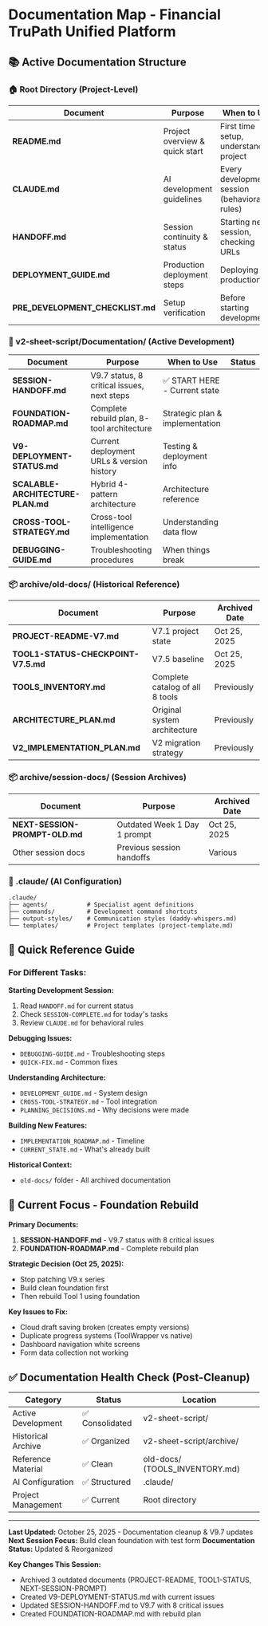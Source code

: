 # Documentation Map - Financial TruPath Unified Platform

## 📚 Active Documentation Structure

### 🏠 Root Directory (Project-Level)
| Document | Purpose | When to Use |
|----------|---------|-------------|
| **README.md** | Project overview & quick start | First time setup, understanding project |
| **CLAUDE.md** | AI development guidelines | Every development session (behavioral rules) |
| **HANDOFF.md** | Session continuity & status | Starting new session, checking URLs |
| **DEPLOYMENT_GUIDE.md** | Production deployment steps | Deploying to production |
| **PRE_DEVELOPMENT_CHECKLIST.md** | Setup verification | Before starting development |

### 📂 v2-sheet-script/Documentation/ (Active Development)
| Document | Purpose | When to Use | Status |
|----------|---------|-------------|---------|
| **SESSION-HANDOFF.md** | V9.7 status, 8 critical issues, next steps | ✅ START HERE - Current state |
| **FOUNDATION-ROADMAP.md** | Complete rebuild plan, 8-tool architecture | Strategic plan & implementation |
| **V9-DEPLOYMENT-STATUS.md** | Current deployment URLs & version history | Testing & deployment info |
| **SCALABLE-ARCHITECTURE-PLAN.md** | Hybrid 4-pattern architecture | Architecture reference |
| **CROSS-TOOL-STRATEGY.md** | Cross-tool intelligence implementation | Understanding data flow |
| **DEBUGGING-GUIDE.md** | Troubleshooting procedures | When things break |

### 📦 archive/old-docs/ (Historical Reference)
| Document | Purpose | Archived Date |
|----------|---------|---------------|
| **PROJECT-README-V7.md** | V7.1 project state | Oct 25, 2025 |
| **TOOL1-STATUS-CHECKPOINT-V7.5.md** | V7.5 baseline | Oct 25, 2025 |
| **TOOLS_INVENTORY.md** | Complete catalog of all 8 tools | Previously |
| **ARCHITECTURE_PLAN.md** | Original system architecture | Previously |
| **V2_IMPLEMENTATION_PLAN.md** | V2 migration strategy | Previously |

### 📦 archive/session-docs/ (Session Archives)
| Document | Purpose | Archived Date |
|----------|---------|---------------|
| **NEXT-SESSION-PROMPT-OLD.md** | Outdated Week 1 Day 1 prompt | Oct 25, 2025 |
| Other session docs | Previous session handoffs | Various |

### 🤖 .claude/ (AI Configuration)
```
.claude/
├── agents/           # Specialist agent definitions
├── commands/         # Development command shortcuts
├── output-styles/    # Communication styles (daddy-whispers.md)
└── templates/        # Project templates (project-template.md)
```

## 🎯 Quick Reference Guide

### For Different Tasks:

**Starting Development Session:**
1. Read `HANDOFF.md` for current status
2. Check `SESSION-COMPLETE.md` for today's tasks
3. Review `CLAUDE.md` for behavioral rules

**Debugging Issues:**
- `DEBUGGING-GUIDE.md` - Troubleshooting steps
- `QUICK-FIX.md` - Common fixes

**Understanding Architecture:**
- `DEVELOPMENT_GUIDE.md` - System design
- `CROSS-TOOL-STRATEGY.md` - Tool integration
- `PLANNING_DECISIONS.md` - Why decisions were made

**Building New Features:**
- `IMPLEMENTATION_ROADMAP.md` - Timeline
- `CURRENT_STATE.md` - What's already built

**Historical Context:**
- `old-docs/` folder - All archived documentation

## 📍 Current Focus - Foundation Rebuild

**Primary Documents:**
1. **SESSION-HANDOFF.md** - V9.7 status with 8 critical issues
2. **FOUNDATION-ROADMAP.md** - Complete rebuild plan

**Strategic Decision (Oct 25, 2025):** 
- Stop patching V9.x series
- Build clean foundation first
- Then rebuild Tool 1 using foundation

**Key Issues to Fix:**
- Cloud draft saving broken (creates empty versions)
- Duplicate progress systems (ToolWrapper vs native)
- Dashboard navigation white screens
- Form data collection not working

## ✅ Documentation Health Check (Post-Cleanup)

| Category | Status | Location |
|----------|--------|----------|
| Active Development | ✅ Consolidated | v2-sheet-script/ |
| Historical Archive | ✅ Organized | v2-sheet-script/archive/ |
| Reference Material | ✅ Clean | old-docs/ (TOOLS_INVENTORY.md) |
| AI Configuration | ✅ Structured | .claude/ |
| Project Management | ✅ Current | Root directory |

---

**Last Updated:** October 25, 2025 - Documentation cleanup & V9.7 updates
**Next Session Focus:** Build clean foundation with test form
**Documentation Status:** Updated & Reorganized

**Key Changes This Session:**
- Archived 3 outdated documents (PROJECT-README, TOOL1-STATUS, NEXT-SESSION-PROMPT)
- Created V9-DEPLOYMENT-STATUS.md with current issues
- Updated SESSION-HANDOFF.md to V9.7 with 8 critical issues
- Created FOUNDATION-ROADMAP.md with rebuild plan